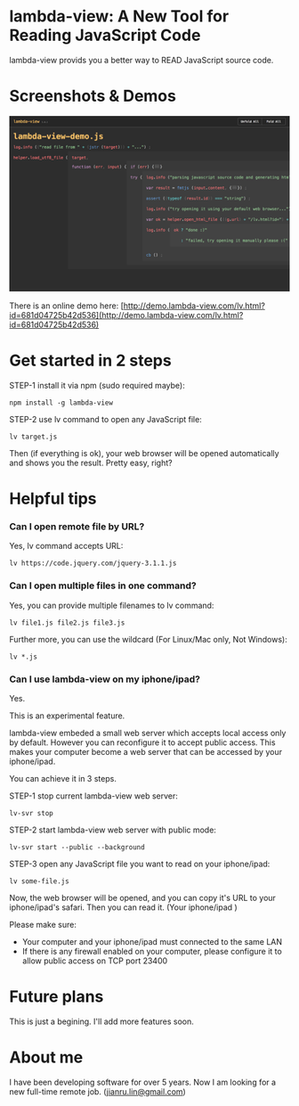 # lambda-view: A New Tool for Reading JavaScript Code

lambda-view provids you a better way to READ JavaScript source code. 

# Screenshots & Demos

![](screenshots/lambda-view-demo.js.png)

There is an online demo here: [http://demo.lambda-view.com/lv.html?id=681d04725b42d536](http://demo.lambda-view.com/lv.html?id=681d04725b42d536)

# Get started in 2 steps

STEP-1 install it via npm (sudo required maybe):

```
npm install -g lambda-view
```

STEP-2 use lv command to open any JavaScript file:

```
lv target.js
```

Then (if everything is ok), your web browser will be opened automatically and shows you the result. Pretty easy, right? 

# Helpful tips

### Can I open remote file by URL?

Yes, lv command accepts URL:

```
lv https://code.jquery.com/jquery-3.1.1.js
```

### Can I open multiple files in one command?

Yes, you can provide multiple filenames to lv command:

```
lv file1.js file2.js file3.js
```

Further more, you can use the wildcard (For Linux/Mac only, Not Windows):

```
lv *.js
```

### Can I use lambda-view on my iphone/ipad?

Yes. 

This is an experimental feature. 

lambda-view embeded a small web server which accepts local access only by default. However you can reconfigure it to accept public access. This makes your computer become a web server that can be accessed by your iphone/ipad. 

You can achieve it in 3 steps.

STEP-1 stop current lambda-view web server:

```
lv-svr stop
```

STEP-2 start lambda-view web server with public mode:

```
lv-svr start --public --background
```

STEP-3 open any JavaScript file you want to read on your iphone/ipad:

```
lv some-file.js
```

Now, the web browser will be opened, and you can copy it's URL to your iphone/ipad's safari. Then you can read it. (Your iphone/ipad )

Please make sure:

* Your computer and your iphone/ipad must connected to the same LAN
* If there is any firewall enabled on your computer, please configure it to allow public access on TCP port 23400

# Future plans

This is just a begining. I'll add more features soon. 

# About me

I have been developing software for over 5 years. Now I am looking for a new full-time remote job. (jianru.lin@gmail.com)


